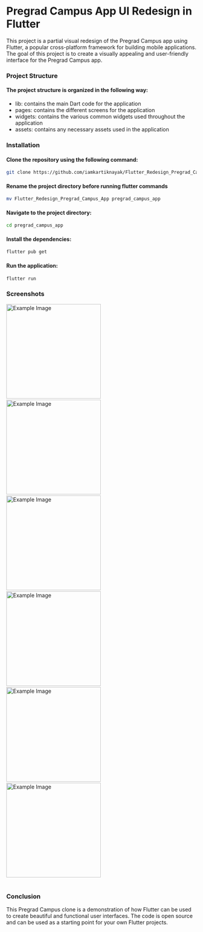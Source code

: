 # Pregrad Campus App UI Redesign in Flutter
This project is a partial visual redesign of the Pregrad Campus app using Flutter, a popular cross-platform framework for building mobile applications. The goal of this project is to create a visually appealing and user-friendly interface for the Pregrad Campus app.

### Project Structure
 #### The project structure is organized in the following way:

* lib: contains the main Dart code for the application
* pages: contains the different screens for the application
* widgets: contains the various common widgets used throughout the application
* assets: contains any necessary assets used in the application 

### Installation
#### Clone the repository using the following command:
```bash    
git clone https://github.com/iamkartiknayak/Flutter_Redesign_Pregrad_Campus_App.git
```
#### Rename the project directory before running flutter commands
```bash
mv Flutter_Redesign_Pregrad_Campus_App pregrad_campus_app
```
#### Navigate to the project directory:
```bash 
cd pregrad_campus_app
```
#### Install the dependencies:
```bash 
flutter pub get
```
#### Run the application:
```bash 
flutter run
```
### Screenshots

<img src="./screenshots/home_light.jpg" alt="Example Image" width="250">&nbsp;&nbsp;&nbsp;
<img src="./screenshots/home_dark.jpg" alt="Example Image" width="250">&nbsp;&nbsp;&nbsp;
<img src="./screenshots/batches.jpg" alt="Example Image" width="250">&nbsp;&nbsp;&nbsp;
<img src="./screenshots/store.jpg" alt="Example Image" width="250">&nbsp;&nbsp;&nbsp;
<img src="./screenshots/chats.jpg" alt="Example Image" width="250">&nbsp;&nbsp;&nbsp;
<img src="./screenshots/profile.jpg" alt="Example Image" width="250"><br><br>


### Conclusion
This Pregrad Campus clone is a demonstration of how Flutter can be used to create beautiful and functional user interfaces. The code is open source and can be used as a starting point for your own Flutter projects.
